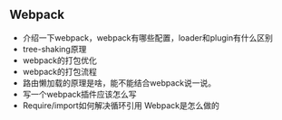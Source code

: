 ## Webpack

- 介绍一下webpack，webpack有哪些配置，loader和plugin有什么区别
- tree-shaking原理
- webpack的打包优化
- webpack的打包流程
- 路由懒加载的原理是啥，能不能结合webpack说一说。
- 写一个webpack插件应该怎么写
- Require/import如何解决循环引用 Webpack是怎么做的

